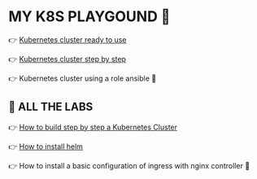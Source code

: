 # MY K8S PLAYGOUND :construction:



:point_right: [Kubernetes cluster ready to use](ReadyToUse/README.md)

:point_right: [Kubernetes cluster step by step](StepByStep/README.md)

:point_right: Kubernetes cluster using a role ansible :construction:



## :microscope: ALL THE LABS

:point_right:  [How to build step by step a Kubernetes Cluster](Labs/How_to_build_a_Kubernetes_Cluster.md)

:point_right: [How to install helm](Labs/How_To_install_helm.md)

:point_right: How to install a basic configuration of ingress with nginx controller :construction:
